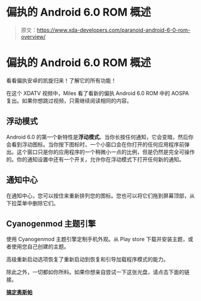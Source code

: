 # 偏执的 Android 6.0 ROM 概述

> 原文：<https://www.xda-developers.com/paranoid-android-6-0-rom-overview/>

# 偏执的 Android 6.0 ROM 概述

看看偏执安卓的凯旋归来！了解它的所有功能！

在这个 XDATV 视频中，Miles 看了看新的偏执 Android 6.0 ROM 中的 AOSPA 复出。如果你想跳过视频，只需继续阅读相同的内容。

## 浮动模式

Android 6.0 的第一个新特性是**浮动模式**。当你长按任何通知，它会变暗，然后你会看到浮动图标。当你按下图标时，一个小窗口会在你打开的任何应用程序前弹出。这个窗口只是你的应用程序的一个稍微小一点的比例，但是仍然是完全可操作的。你的通知设置中还有一个开关，允许你在浮动模式下打开任何新的通知。

## 通知中心

在通知中心，您可以按住来重新排列您的图标。您也可以将它们拖到屏幕顶部，从下拉菜单中删除它们。

## Cyanogenmod 主题引擎

使用 Cyanogenmod 主题引擎定制手机外观。从 Play store 下载并安装主题，或者使用您自己创建的主题。

高级重新启动选项恢复了重新启动到恢复和引导加载程序模式的能力。

除此之外，一切都如你所料。如果你想亲自尝试一下这张光盘，请点击下面的链接。

[**搞定奥斯帕**](http://get.aospa.co/)